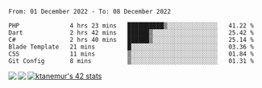 <!--START_SECTION:waka-->

```text
From: 01 December 2022 - To: 08 December 2022

PHP              4 hrs 23 mins   ██████████▒░░░░░░░░░░░░░░   41.22 %
Dart             2 hrs 42 mins   ██████▒░░░░░░░░░░░░░░░░░░   25.42 %
C#               2 hrs 40 mins   ██████▒░░░░░░░░░░░░░░░░░░   25.14 %
Blade Template   21 mins         █░░░░░░░░░░░░░░░░░░░░░░░░   03.36 %
CSS              11 mins         ▒░░░░░░░░░░░░░░░░░░░░░░░░   01.84 %
Git Config       8 mins          ▒░░░░░░░░░░░░░░░░░░░░░░░░   01.31 %
```

<!--END_SECTION:waka-->
<a href="https://github.com/anuraghazra/github-readme-stats">
  <img align="left" src="https://github-readme-stats.vercel.app/api?username=Tanesan&count_private=true&show_icons=true" />
<img align="left" src="https://github-readme-stats.vercel.app/api/top-langs/?username=Tanesan" />
</a>

[![ktanemur's 42 stats](https://badge42.vercel.app/api/v2/cl1wslf6s002109l771rng2w8/stats?cursusId=21&coalitionId=62)](https://github.com/JaeSeoKim/badge42)
